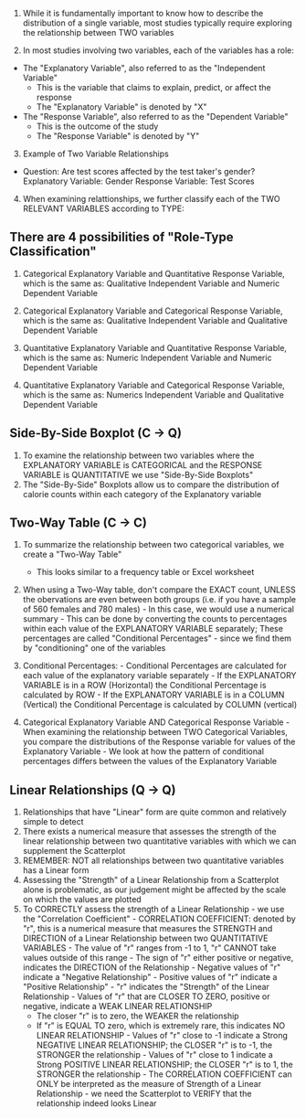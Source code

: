 <!-- Examining Relationships Between Two Variables --> 

1. While it is fundamentally important to know how to describe the distribution of a single variable, most studies typically require exploring the relationship between TWO variables 

2. In most studies involving two variables, each of the variables has a role:
  - The "Explanatory Variable", also referred to as the "Independent Variable" 
    - This is the variable that claims to explain, predict, or affect the response 
    - The "Explanatory Variable" is denoted by "X" 
  - The "Response Variable", also referred to as the "Dependent Variable" 
    - This is the outcome of the study 
    - The "Response Variable" is denoted by "Y"
  
3. Example of Two Variable Relationships 
  - Question: Are test scores affected by the test taker's gender? 
    Explanatory Variable: Gender 
    Response Variable: Test Scores 
    
4. When examining relattionships, we further classify each of the TWO RELEVANT VARIABLES according to TYPE:

## There are 4 possibilities of "Role-Type Classification" ##
  
  1. Categorical Explanatory Variable and Quantitative Response Variable, which is the same as:
       Qualitative Independent Variable and Numeric Dependent Variable 
       
  2. Categorical Explanatory Variable and Categorical Response Variable, which is the same as:
       Qualitative Independent Variable and Qualitative Dependent Variable
       
  3. Quantitative Explanatory Variable and Quantitative Response Variable, which is the same as:
       Numeric Independent Variable and Numeric Dependent Variable
       
  4. Quantitative Explanatory Variable and Categorical Response Variable, which is the same as: 
       Numerics Independent Variable and Qualitative Dependent Variable 
       
## Side-By-Side Boxplot (C -> Q) ### 

  1. To examine the relationship between two variables where the EXPLANATORY VARIABLE is CATEGORICAL and the RESPONSE VARIABLE is QUANTITATIVE we use "Side-By-Side Boxplots" 
  2. The "Side-By-Side" Boxplots allow us to compare the distribution of calorie counts within each category of the Explanatory variable 
       
## Two-Way Table (C -> C) ### 

  1. To summarize the relationship between two categorical variables, we create a "Two-Way Table"
      - This looks similar to a frequency table or Excel worksheet 
  
  2. When using a Two-Way table, don't compare the EXACT count, UNLESS the obervations are even between both groups (i.e. if you have a sample of 560 females and 780 males)
    - In this case, we would use a numerical summary 
    - This can be done by converting the counts to percentages within each value of the EXPLANATORY VARIABLE separately; These percentages are called "Conditional Percentages" - since we find them by "conditioning" one of the variables 
    
  3. Conditional Percentages: 
    - Conditional Percentages are calculated for each value of the explanatory variable separately 
    - If the EXPLANATORY VARIABLE is in a ROW (Horizontal) the Conditional Percentage is calculated by ROW 
    - If the EXPLANATORY VARIABLE is in a COLUMN (Vertical) the Conditional Percentage is calculated by COLUMN (vertical)
    
  4. Categorical Explanatory Variable AND Categorical Response Variable 
    - When examining the relationship between TWO Categorical Variables, you compare the distributions of the Response variable for values of the Explanatory Variable 
    - We look at how the pattern of conditional percentages differs between the values of the Explanatory Variable 
    
## Linear Relationships (Q -> Q) ## 

  1. Relationships that have "Linear" form are quite common and relatively simple to detect 
  2. There exists a numerical measure that assesses the strength of the linear relationship between two quantitative variables with which we can supplement the Scatterplot 
  3. REMEMBER: NOT all relationships between two quantitative variables has a Linear form 
  4. Assessing the "Strength" of a Linear Relationship from a Scatterplot alone is problematic, as our judgement might be affected by the scale on which the values are plotted 
  5. To CORRECTLY assess the strength of a Linear Relationship - we use the "Correlation Coefficient" 
    - CORRELATION COEFFICIENT: denoted by "r", this is a numerical measure that measures the STRENGTH and DIRECTION of a Linear Relationship between two QUANTITATIVE VARIABLES
    - The value of "r" ranges from -1 to 1, "r" CANNOT take values outside of this range 
    - The sign of "r" either positive or negative, indicates the DIRECTION of the Relationship 
    - Negative values of "r" indicate a "Negative Relationship" 
    - Positive values of "r" indicate a "Positive Relationship" 
    - "r" indicates the "Strength" of the Linear Relationship 
    - Values of "r" that are CLOSER TO ZERO, positive or negative, indicate a WEAK LINEAR RELATIONSHIP 
      - The closer "r" is to zero, the WEAKER the relationship 
      - If "r" is EQUAL TO zero, which is extremely rare, this indicates NO LINEAR RELATIONSHIP 
    - Values of "r" close to -1 indicate a Strong NEGATIVE LINEAR RELATIONSHIP; the CLOSER "r" is to -1, the STRONGER the relationship
    - Values of "r" close to 1 indicate a Strong POSITIVE LINEAR RELATIONSHIP; the CLOSER "r" is to 1, the STRONGER the relationship
    - The CORRELATION COEFFICIENT can ONLY be interpreted as the measure of Strength of a Linear Relationship - we need the Scatterplot to VERIFY that the relationship indeed looks Linear 
  
  
  
  
  
  
  
  
  
  
  
  
  
  
  
  
  
  
  
  
  
  
  
  
  
       
       
       
       
       
       
       
       
       
       
       
       
  